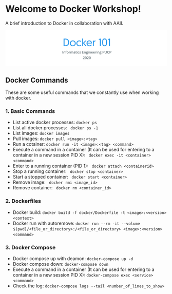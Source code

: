 # Welcome to Docker Workshop!
A brief introduction to Docker in collaboration with AAII.

<img src="https://raw.githubusercontent.com/roniepaolo/aaii-docker-workshop/master/images/docker_workshop.png" alt="drawing" width="1000"/>

## Docker Commands
These are some useful commands that we constantly use when working with docker.

### 1. Basic Commands
* List active docker processes: ``` docker ps ```
* List all docker processes: ``` docker ps -1```
* List images: ``` docker images ```
* Pull images: ``` docker pull <image>:<tag> ```
* Run a cotainer: ``` docker run -it <image>:<tag> <command> ```
* Execute a command in a container (It can be used for entering to a container in a new session PID X): ``` docker exec -it <container> <command>```
* Enter to a running container (PID 1): ``` docker attach <containerid>```
* Stop a running container: ``` docker stop <container>```
* Start a stopped container: ``` docker start <container>```
* Remove image: ``` docker rmi <image_id>```
* Remove container: ``` docker rm <container_id>```

### 2. Dockerfiles
* Docker build: ``` docker build -f docker/Dockerfile -t <image>:<version> <context> ```
* Docker run with autoremove: ``` docker run --rm -it --volume $(pwd)/<file_or_directory>:/<file_or_directory> <image>:<version> <command> ```

### 3. Docker Compose
* Docker compose up with deamon: ``` docker-compose up -d ```
* Docker compose down: ``` docker-compose down ```
* Execute a command in a container (It can be used for entering to a container in a new session PID X): ``` docker-compose exec <service> <command> ```
* Check the log: ``` docker-compose logs --tail <number_of_lines_to_show> ```
